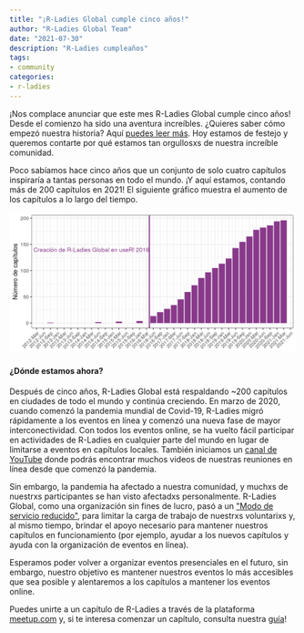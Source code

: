 ```yaml
---
title: "¡R-Ladies Global cumple cinco años!"
author: "R-Ladies Global Team"
date: "2021-07-30"
description: "R-Ladies cumpleaños"
tags: 
- community
categories:
- r-ladies
---
```


¡Nos complace anunciar que este mes R-Ladies Global cumple cinco años! Desde el comienzo ha sido una aventura increíbles.
¿Quieres saber cómo empezó nuestra historia? Aquí [puedes leer más](https://rladies.org/about-us/history/).
Hoy estamos de festejo y queremos contarte por qué estamos tan orgullosxs de nuestra increíble comunidad.

Poco sabíamos hace cinco años que un conjunto de solo cuatro capítulos inspiraría a tantas personas en todo el mundo. ¡Y aquí estamos, contando más de 200 capítulos en 2021!
El siguiente gráfico muestra el aumento de los capítulos a lo largo del tiempo.

![Crecimiento de los capítulos de R-Ladies desde la creación de la organización global a alrededor de 200 capítulos en 2021.](bday-2021-es.png)

#### ¿Dónde estamos ahora?

Después de cinco años, R-Ladies Global está respaldando ~200 capítulos en ciudades de todo el mundo y continúa creciendo.
En marzo de 2020, cuando comenzó la pandemia mundial de Covid-19, R-Ladies migró rápidamente a los eventos en línea y comenzó una nueva fase de mayor interconectividad.
Con todos los eventos online, se ha vuelto fácil participar en actividades de R-Ladies en cualquier parte del mundo en lugar de limitarse a eventos en capítulos locales. También iniciamos un [canal de YouTube](https://www.youtube.com/channel/UCDgj5-mFohWZ5irWSFMFcng) donde podrás encontrar muchos videos de nuestras reuniones en línea desde que comenzó la pandemia.

Sin embargo, la pandemia ha afectado a nuestra comunidad, y muchxs de nuestrxs participantes se han visto afectadxs personalmente. R-Ladies Global, como una organización sin fines de lucro, pasó a un ["Modo de servicio reducido"](https://blog.rladies.org/post/2020-11-23-reduced-service-note/), para limitar la carga de trabajo de nuestrxs voluntarixs y, al mismo tiempo, brindar el apoyo necesario para mantener nuestros capítulos en funcionamiento (por ejemplo, ayudar a los nuevos capítulos y ayuda con la organización de eventos en línea).

Esperamos poder volver a organizar eventos presenciales en el futuro, sin embargo, nuestro objetivo es mantener nuestros eventos lo más accesibles que sea posible y alentaremos a los capítulos a mantener los eventos online.

Puedes unirte a un capítulo de R-Ladies a través de la plataforma [meetup.com](https://www.meetup.com/pro/rladies/) y, si te interesa comenzar un capítulo, consulta nuestra [guía](https://guide.rladies.org/)!
